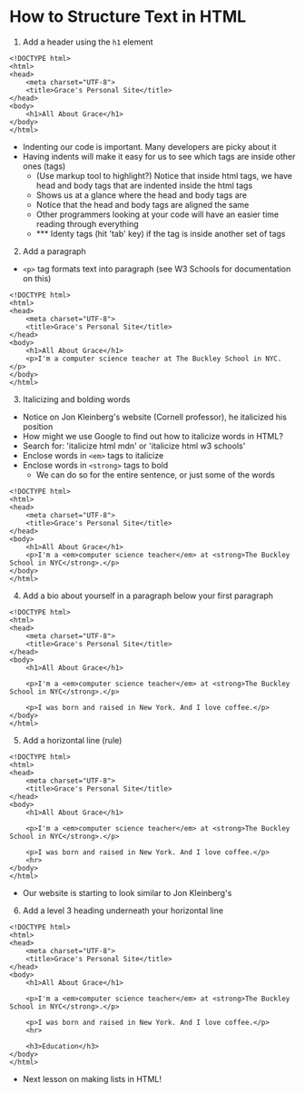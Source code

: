 # How to Structure Text in HTML

1) Add a header using the `h1` element
```
<!DOCTYPE html>
<html>
<head>
    <meta charset="UTF-8">
    <title>Grace's Personal Site</title>
</head>
<body>
    <h1>All About Grace</h1>
</body>
</html>
```
- Indenting our code is important. Many developers are picky about it
- Having indents will make it easy for us to see which tags are inside other ones (tags)
    - (Use markup tool to highlight?) Notice that inside html tags, we have head and body tags that are indented inside the html tags
    - Shows us at a glance where the head and body tags are
    - Notice that the head and body tags are aligned the same
    - Other programmers looking at your code will have an easier time reading through everything
    - *** Identy tags (hit 'tab' key) if the tag is inside another set of tags

2) Add a paragraph
- `<p>` tag formats text into paragraph (see W3 Schools for documentation on this)

```
<!DOCTYPE html>
<html>
<head>
    <meta charset="UTF-8">
    <title>Grace's Personal Site</title>
</head>
<body>
    <h1>All About Grace</h1>
    <p>I'm a computer science teacher at The Buckley School in NYC.</p>
</body>
</html>
```
3) Italicizing and bolding words
- Notice on Jon Kleinberg's website (Cornell professor), he italicized his position
- How might we use Google to find out how to italicize words in HTML?
- Search for: 'italicize html mdn' or 'italicize html w3 schools'
- Enclose words in `<em>` tags to italicize
- Enclose words in `<strong>` tags to bold
    - We can do so for the entire sentence, or just some of the words

```
<!DOCTYPE html>
<html>
<head>
    <meta charset="UTF-8">
    <title>Grace's Personal Site</title>
</head>
<body>
    <h1>All About Grace</h1>
    <p>I'm a <em>computer science teacher</em> at <strong>The Buckley School in NYC</strong>.</p>
</body>
</html>
```
4) Add a bio about yourself in a paragraph below your first paragraph

```
<!DOCTYPE html>
<html>
<head>
    <meta charset="UTF-8">
    <title>Grace's Personal Site</title>
</head>
<body>
    <h1>All About Grace</h1>

    <p>I'm a <em>computer science teacher</em> at <strong>The Buckley School in NYC</strong>.</p>

    <p>I was born and raised in New York. And I love coffee.</p>
</body>
</html>
```

5) Add a horizontal line (rule)
```
<!DOCTYPE html>
<html>
<head>
    <meta charset="UTF-8">
    <title>Grace's Personal Site</title>
</head>
<body>
    <h1>All About Grace</h1>

    <p>I'm a <em>computer science teacher</em> at <strong>The Buckley School in NYC</strong>.</p>

    <p>I was born and raised in New York. And I love coffee.</p>
    <hr>
</body>
</html>
```
- Our website is starting to look similar to Jon Kleinberg's

6) Add a level 3 heading underneath your horizontal line
```
<!DOCTYPE html>
<html>
<head>
    <meta charset="UTF-8">
    <title>Grace's Personal Site</title>
</head>
<body>
    <h1>All About Grace</h1>

    <p>I'm a <em>computer science teacher</em> at <strong>The Buckley School in NYC</strong>.</p>

    <p>I was born and raised in New York. And I love coffee.</p>
    <hr>

    <h3>Education</h3>
</body>
</html>
```

- Next lesson on making lists in HTML!